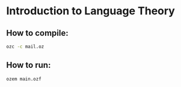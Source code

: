 # Introduction to Language Theory

## How to compile:
```bash
ozc -c mail.oz
```

## How to run:
```bash
ozem main.ozf
```
